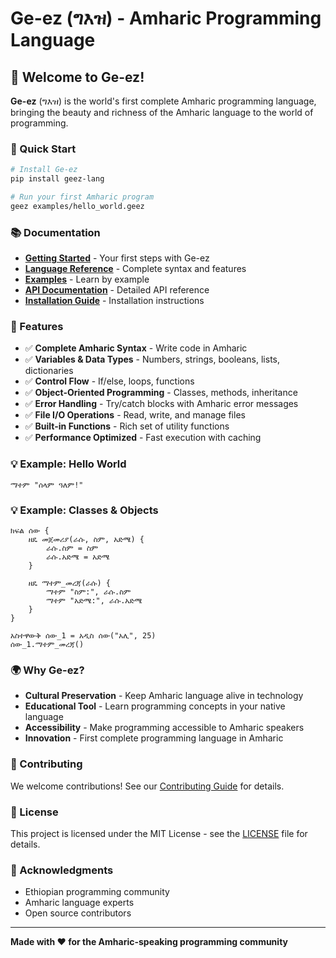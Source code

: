 # Ge-ez (ግእዝ) - Amharic Programming Language

## 🌟 Welcome to Ge-ez!

**Ge-ez** (ግእዝ) is the world's first complete Amharic programming language, bringing the beauty and richness of the Amharic language to the world of programming.

### 🚀 Quick Start

```bash
# Install Ge-ez
pip install geez-lang

# Run your first Amharic program
geez examples/hello_world.geez
```

### 📚 Documentation

- **[Getting Started](docs/getting-started.md)** - Your first steps with Ge-ez
- **[Language Reference](docs/language-reference.md)** - Complete syntax and features
- **[Examples](examples/)** - Learn by example
- **[API Documentation](docs/api.md)** - Detailed API reference
- **[Installation Guide](docs/installation.md)** - Installation instructions

### 🎯 Features

- ✅ **Complete Amharic Syntax** - Write code in Amharic
- ✅ **Variables & Data Types** - Numbers, strings, booleans, lists, dictionaries
- ✅ **Control Flow** - If/else, loops, functions
- ✅ **Object-Oriented Programming** - Classes, methods, inheritance
- ✅ **Error Handling** - Try/catch blocks with Amharic error messages
- ✅ **File I/O Operations** - Read, write, and manage files
- ✅ **Built-in Functions** - Rich set of utility functions
- ✅ **Performance Optimized** - Fast execution with caching

### 💡 Example: Hello World

```amharic
ማተም "ሰላም ዓለም!"
```

### 💡 Example: Classes & Objects

```amharic
ክፍል ሰው {
    ዘዴ መጀመሪያ(ራሱ, ስም, አድሜ) {
        ራሱ.ስም = ስም
        ራሱ.አድሜ = አድሜ
    }
    
    ዘዴ ማተም_መረጃ(ራሱ) {
        ማተም "ስም:", ራሱ.ስም
        ማተም "አድሜ:", ራሱ.አድሜ
    }
}

አስተዋውቅ ሰው_1 = አዲስ ሰው("አሊ", 25)
ሰው_1.ማተም_መረጃ()
```

### 🌍 Why Ge-ez?

- **Cultural Preservation** - Keep Amharic language alive in technology
- **Educational Tool** - Learn programming concepts in your native language
- **Accessibility** - Make programming accessible to Amharic speakers
- **Innovation** - First complete programming language in Amharic

### 🤝 Contributing

We welcome contributions! See our [Contributing Guide](CONTRIBUTING.md) for details.

### 📄 License

This project is licensed under the MIT License - see the [LICENSE](LICENSE) file for details.

### 🙏 Acknowledgments

- Ethiopian programming community
- Amharic language experts
- Open source contributors

---

**Made with ❤️ for the Amharic-speaking programming community**